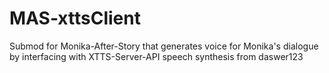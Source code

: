 # MAS-xttsClient
Submod for Monika-After-Story that generates voice for Monika's dialogue by interfacing with XTTS-Server-API speech synthesis from daswer123

